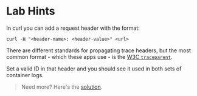 # Lab Hints

In curl you can add a request header with the format:

```
curl -H "<header-name>: <header-value>" <url>
```

There are different standards for propagating trace headers, but the most common format - which these apps use - is the [W3C `traceparent`](https://www.w3.org/TR/trace-context-1/#traceparent-header).

Set a valid ID in that header and you should see it used in both sets of container logs.



> Need more? Here's the [solution](solution.md).